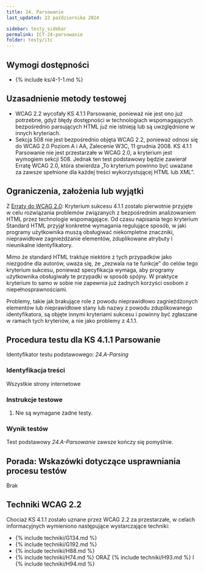 ```yaml
---
title: 24. Parsowanie
last_updated: 22 października 2024

sidebar: testy_sidebar
permalink: ICT-24-parsowanie
folder: testy/itc
---
```


## Wymogi dostępności
- {% include ks/4-1-1.md %}

## Uzasadnienie metody testowej
- WCAG 2.2 wycofały KS 4.1.1 Parsowanie, ponieważ nie jest ono już potrzebne, gdyż błędy dostępności w technologiach wspomagających bezpośrednio parsujących HTML już nie istnieją lub są uwzględnione w innych kryteriach.
- Sekcja 508 nie jest bezpośrednio objęta WCAG 2.2, ponieważ odnosi się do WCAG 2.0 Poziom A i AA, Zalecenie W3C, 11 grudnia 2008. KS 4.1.1 Parsowanie nie jest przestarzałe w WCAG 2.0, a kryterium jest wymogiem sekcji 508. Jednak ten test podstawowy będzie zawierał Erratę WCAG 2.0, która stwierdza „To kryterium powinno być uważane za zawsze spełnione dla każdej treści wykorzystującej HTML lub XML”.

<!-- Ten test podstawowy wymaga, aby treść nie zawierała błędów w składni elementów i atrybutów oraz zapewniała prawidłowo zagnieżdżone znaczniki początku/końca, aby uniknąć błędów, które uniemożliwiają programom użytkowników niezawodne przetwarzanie zawartości. Jeśli treści nie można przetworzyć w strukturę danych, wówczas różne programy użytkownika, w tym technologie wspomagające, mogą ją prezentować  odmiennie lub w ogóle nie potrafią jej przetworzyć.-->

## Ograniczenia, założenia lub wyjątki

Z [Erraty do WCAG 2.0](https://www.w3.org/WAI/WCAG20/errata/): Kryterium sukcesu 4.1.1 zostało pierwotnie przyjęte w celu rozwiązania problemów związanych z bezpośrednim analizowaniem HTML przez technologie wspomagające. Od czasu napisania tego kryterium Standard HTML przyjął konkretne wymagania regulujące sposób, w jaki programy użytkownika muszą obsługiwać niekompletne znaczniki, nieprawidłowe zagnieżdżanie elementów, zduplikowane atrybuty i nieunikalne identyfikatory. 

Mimo że standard HTML traktuje niektóre z tych przypadków jako niezgodne dla autorów, uważa się, że „zezwala na te funkcje” do celów tego kryterium sukcesu, ponieważ specyfikacja wymaga, aby programy użytkownika obsługiwały te przypadki w sposób spójny. W praktyce kryterium to samo w sobie nie zapewnia już żadnych korzyści osobom  z niepełnosprawnościami.

Problemy, takie jak brakujące role z powodu nieprawidłowo zagnieżdżonych elementów lub nieprawidłowe stany lub nazwy z powodu zduplikowanego identyfikatora, są objęte innymi kryteriami sukcesu i powinny być zgłaszane w ramach tych kryteriów, a nie jako problemy z 4.1.1.

## Procedura testu dla KS 4.1.1 Parsowanie
Identyfikator testu podstawowego: _24.A-Parsing_
### Identyfikacja treści
Wszystkie strony internetowe

### Instrukcje testowe
1.	Nie są wymagane żadne testy.

### Wynik testów
Test podstawowy _24.A-Parsowanie_ zawsze kończy się pomyślnie.

## Porada: Wskazówki dotyczące usprawniania procesu testów

Brak

## Techniki WCAG 2.2
Chociaż KS 4.1.1 zostało uznane przez WCAG 2.2 za przestarzałe, w celach informacyjnych wymieniono następujące wystarczające techniki:

- {% include techniki/G134.md %}
- {% include techniki/G192.md %}
- {% include techniki/H88.md %}
- {% include techniki/H74.md %} ORAZ {% include techniki/H93.md %} I {% include techniki/H94.md %}
